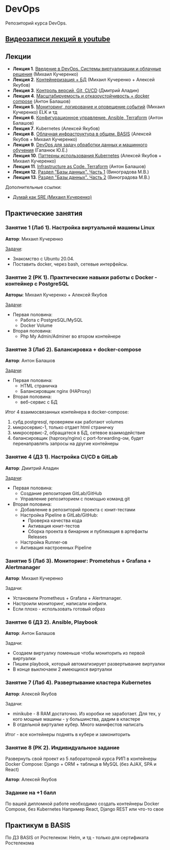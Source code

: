 # DevOps

Репозиторий курса DevOps.

## [Видеозаписи лекций в youtube](https://youtube.com/playlist?list=PLLELLTvDgUQ-iwnE9coLhb-ynyZUGzW6q)

## Лекции

* **Лекция 1**. [Введение в DevOps. Системы виртуализации и облачные решения](Лекции/Лекция1/АРЭПО-Л1-П.pdf) (Михаил Кучеренко)
* **Лекция 2**. [Контейнеризация + БД](Лекции/Лекция2/L2.pptx) (Михаил Кучеренко + Алексей Якубов)
* **Лекция 3**. [Контроль версий, Git, CI/CD](Лекции/Лекция3/Git_dlya_samykh_malenkikh.pdf) (Дмитрий Аладин)
* **Лекция 4**. [Масштабируемость и отказоустойчивость + docker compose](Лекции/Лекция4/Лекция_4_Масштабируемость_и_отказоустойчивость.pdf) (Антон Балашов)
* **Лекция 5**. [Мониторинг, логирование и оповещение событий](Лекции/Лекция5/L5.pptx) (Михаил Кучеренко)
ELK и тд
* **Лекция 6**. [Конфигурационное управление. Ansible, Terraform](Лекции/Лекция6/Лекция_6_ИТ_инфраструктура_Конфигурационное_управление.pdf) (Антон Балашов)
* **Лекция 7**. Kubernetes (Алексей Якубов)
* **Лекция 8**. [Облачная инфраструктура в общем. BASIS](Лекции/Лекция8/L8.pptx) (Алексей Якубов + Михаил Кучеренко)
* **Лекция 9**. [DevOps для задач  обработки данных и машинного обучения](Лекции/Лекция9/mlops.pdf) (Гапанюк Ю.Е.)
* **Лекция 10**. [Паттерны использования Kubernetes](Лекции/Лекция10/L10.pptx) (Алексей Якубов + Михаил Кучеренко)
* **Лекция 11**. [Infrastructure as Code. Terraform](Лекции/Лекция11/Лекция_Terraform.pdf) (Антон Балашов)
* **Лекция 12**. [Раздел "Базы данных". Часть 1](Лекции/Лекция12/АРЭ%20-%20раздел%20БД%20лекция%201.pdf) (Виноградова М.В.)
* **Лекция 13**. [Раздел "Базы данных". Часть 2](Лекции/Лекция13/АРЭ%20-%20раздел%20БД%20лекция%202.pdf) (Виноградова М.В.)

Дополнительные ссылки:

* [Думай как SRE (Михаил Кучеренко)](Лекции/Лекция1/Думай%20как%20SRE%20(simple).pdf)

## Практические занятия

### Занятие 1 (Лаб 1). Настройка виртуальной машины Linux

**Автор**: Михаил Кучеренко

[Задачи](Лабы/Лаб1/L1.pdf):

* Знакомство с Ubuntu 20.04.
* Поставить docker, через bash, сетевые интерфейсы.

### Занятие 2 (РК 1). Практические навыки работы с Docker - контейнер с PostgreSQL

**Авторы**: Михаил Кучеренко + Алексей Якубов

[Задачи](Лабы/Лаб2/L2.md):

* Первая половина:
  * Работа с PostgreSQL/MySQL
  * Docker Volume
* Вторая половина:
  * Php My Admin/Adminer во втором контейнере

### Занятие 3 (Лаб 2). Балансировка + docker-compose

**Автор**: Антон Балашов

[Задачи](Лабы/Лаб3/README.MD):

* Первая половина:
  * HTML страничка
  * Балансировщик nginx (HAProxy)
* Вторая половина:
  * веб-сервис с БД

Итог 4 взаимосвязанных контейнера в docker-compose:

1. субд postgresql, проверяем как работают volumes
2. микросервис-1, только отдает html страничку
3. микросервис-2, обращатеся в БД, сетевое взаимодействие
4. балансировщик (haproxy/nginx) с port-forwarding-ом, будет перенаправлять запросы на другие контейнеры

### Занятие 4 (ДЗ 1). Настройка CI/CD в GitLab

**Автор**: Дмитрий Аладин

[Задачи](Лабы/Лаб4/README.md):

* Первая половина:
  * Создание репозитория GitLab/GitHub
  * Управление репозиторием с помощью команд git
* Вторая половина:
  * Добавление в репозиторий проекта с юнит-тестами
  * Настройка Pipeline в GitLab/GitHub:
    * Проверка качества кода
    * Активация юнит-тестов
    * Сборка проекта в бинарник и публикация в артефакты Releases
  * Настройка Runner-ов
  * Активация настроенных Pipeline

### Занятие 5 (Лаб 3). Мониторинг: Prometehus + Grafana + Alertmanager

**Автор**: Михаил Кучеренко

Задачи:

* Установили Prometheus + Grafana + Alertmanager.
* Настроили мониторинг, написали конфиги.
* Если плохо - использовать готовый образ

### Занятие 6 (ДЗ 2). Ansible, Playbook

**Автор**: Антон Балашов

Задачи:

* Создаем виртуалку поменьше чтобы мониторить из первой виртуалки
* Пишем playbook, который автоматизирует развертывание виртуалки
* В конце выключаем 2 имеющихся виртуалки

### Занятие 7 (Лаб 4). Развертывание кластера Kubernetes

**Автор**: Алексей Якубов

Задачи:

* minikube - 8 RAM достаточно. Из коробки не заработает. Для тех, у кого мощные машины - у большинства, дадим в кластере
* В отдельной виртуалке кубер. Много манифестов написать

Итог - все контейнеры поднять в кубере и замониторить

### Занятие 8 (РК 2). Индивидуальное задание

Развернуть свой проект из 5 лабораторной курса РИП в контейнеры Docker Compose: Django + ORM + таблица в MySQL (без AJAX, SPA и React)

**Автор**: Алексей Якубов

### Задание на +1 балл

По вашей дипломной работе необходимо создать контейнеры Docker Compose, без Kubernetes
Например React, Django REST или что-то свое

## Практикум в BASIS

По ДЗ BASIS от Ростелеком: Helm, и тд - только для сертификата Ростелекома
